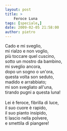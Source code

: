 ```yaml
---
layout: post
title: >
    Feroce Luna
tags: [speciale,]
date: 2009-02-05 21:58:00
author: pietro
---
```

Cado e mi sveglio,<br/>mi rialzo e non voglio,<br/>più toccare quel cuscino,<br/>sotto un mostro da bambino,<br/>mi sveglio ancora,<br/>dopo un sogno o un'ora,<br/>questa volta son seduto,<br/>madido e arrabbiato;<br/>mi son svegliato all'una,<br/>tirando pugni a questa luna!<br/><br/>Lei è feroce, fibrilla di luce,<br/>il suo cuore è rapido,<br/>il suo pianto insipido,<br/>ti lascio nella polvere,<br/>e smettila di piangere!
